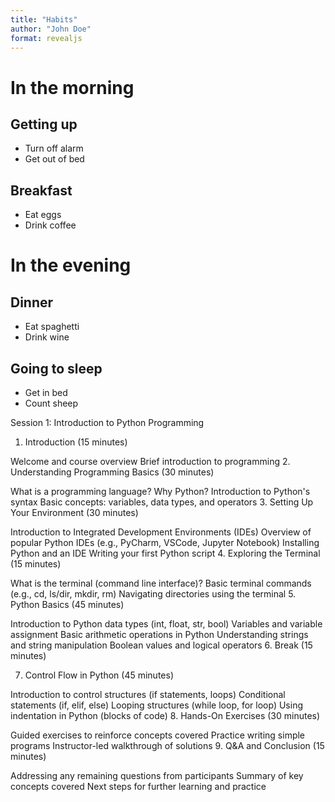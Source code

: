 ```yaml
---
title: "Habits"
author: "John Doe"
format: revealjs
---
```


# In the morning

## Getting up

- Turn off alarm
- Get out of bed

## Breakfast

- Eat eggs
- Drink coffee

# In the evening

## Dinner

- Eat spaghetti
- Drink wine

## Going to sleep

- Get in bed
- Count sheep

Session 1: Introduction to Python Programming

1. Introduction (15 minutes)

Welcome and course overview
Brief introduction to programming
2. Understanding Programming Basics (30 minutes)

What is a programming language?
Why Python?
Introduction to Python's syntax
Basic concepts: variables, data types, and operators
3. Setting Up Your Environment (30 minutes)

Introduction to Integrated Development Environments (IDEs)
Overview of popular Python IDEs (e.g., PyCharm, VSCode, Jupyter Notebook)
Installing Python and an IDE
Writing your first Python script
4. Exploring the Terminal (15 minutes)

What is the terminal (command line interface)?
Basic terminal commands (e.g., cd, ls/dir, mkdir, rm)
Navigating directories using the terminal
5. Python Basics (45 minutes)

Introduction to Python data types (int, float, str, bool)
Variables and variable assignment
Basic arithmetic operations in Python
Understanding strings and string manipulation
Boolean values and logical operators
6. Break (15 minutes)

7. Control Flow in Python (45 minutes)

Introduction to control structures (if statements, loops)
Conditional statements (if, elif, else)
Looping structures (while loop, for loop)
Using indentation in Python (blocks of code)
8. Hands-On Exercises (30 minutes)

Guided exercises to reinforce concepts covered
Practice writing simple programs
Instructor-led walkthrough of solutions
9. Q&A and Conclusion (15 minutes)

Addressing any remaining questions from participants
Summary of key concepts covered
Next steps for further learning and practice
